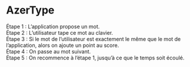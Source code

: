 # AzerType
Étape 1 : L’application propose un mot.   
Étape 2 : L’utilisateur tape ce mot au clavier.   
Étape 3 : Si le mot de l’utilisateur est exactement le même que le mot de l’application, alors on ajoute un point au score.  
Étape 4 : On passe au mot suivant.    
Étape 5 : On recommence à l’étape 1, jusqu’à ce que le temps soit écoulé. 
